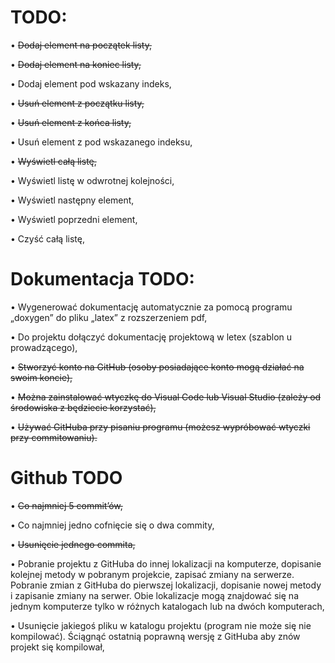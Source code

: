 # TODO:

• ~~Dodaj element na początek listy,~~

• ~~Dodaj element na koniec listy,~~

• Dodaj element pod wskazany indeks,

• ~~Usuń element z początku listy,~~ 

• ~~Usuń element z końca listy,~~ 

• Usuń element z pod wskazanego indeksu,

• ~~Wyświetl całą listę,~~

• Wyświetl listę w odwrotnej kolejności,

• Wyświetl następny element,

• Wyświetl poprzedni element,

• Czyść całą listę,

# Dokumentacja TODO:

• Wygenerować dokumentację automatycznie za pomocą programu „doxygen” do pliku „latex”
z rozszerzeniem pdf,

• Do projektu dołączyć dokumentację projektową w letex (szablon u prowadzącego),

• ~~Stworzyć konto na GitHub (osoby posiadające konto mogą działać na swoim koncie),~~

• ~~Można zainstalować wtyczkę do Visual Code lub Visual Studio (zależy od środowiska
z będziecie korzystać),~~

• ~~Używać GitHuba przy pisaniu programu (możesz wypróbować wtyczki przy commitowaniu).~~

# Github TODO
• ~~Co najmniej 5 commit’ów,~~

• Co najmniej jedno cofnięcie się o dwa commity,

• ~~Usunięcie jednego commita,~~

• Pobranie projektu z GitHuba do innej lokalizacji na komputerze, dopisanie kolejnej metody
w pobranym projekcie, zapisać zmiany na serwerze. Pobranie zmian z GitHuba do pierwszej
lokalizacji, dopisanie nowej metody i zapisanie zmiany na serwer. Obie lokalizacje mogą
znajdować się na jednym komputerze tylko w różnych katalogach lub na dwóch komputerach,

• Usunięcie jakiegoś pliku w katalogu projektu (program nie może się nie kompilować).
Ściągnąć ostatnią poprawną wersję z GitHuba aby znów projekt się kompilował,
